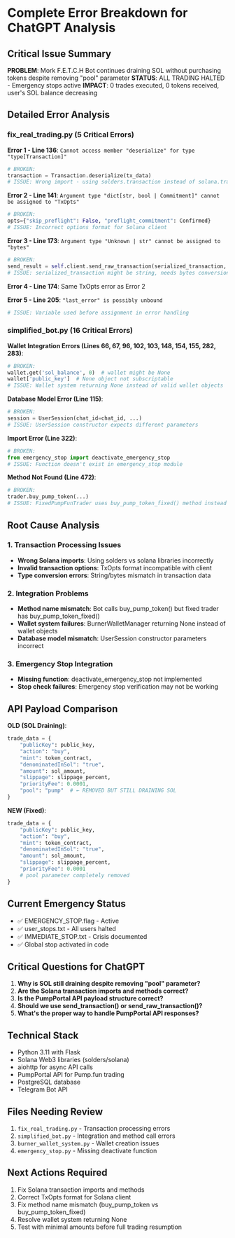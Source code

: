 # Complete Error Breakdown for ChatGPT Analysis

## Critical Issue Summary
**PROBLEM**: Mork F.E.T.C.H Bot continues draining SOL without purchasing tokens despite removing "pool" parameter
**STATUS**: ALL TRADING HALTED - Emergency stops active
**IMPACT**: 0 trades executed, 0 tokens received, user's SOL balance decreasing

## Detailed Error Analysis

### fix_real_trading.py (5 Critical Errors)

**Error 1 - Line 136**: `Cannot access member "deserialize" for type "type[Transaction]"`
```python
# BROKEN:
transaction = Transaction.deserialize(tx_data)
# ISSUE: Wrong import - using solders.transaction instead of solana.transaction
```

**Error 2 - Line 141**: `Argument type "dict[str, bool | Commitment]" cannot be assigned to "TxOpts"`
```python
# BROKEN:
opts={"skip_preflight": False, "preflight_commitment": Confirmed}
# ISSUE: Incorrect options format for Solana client
```

**Error 3 - Line 173**: `Argument type "Unknown | str" cannot be assigned to "bytes"`
```python
# BROKEN:
send_result = self.client.send_raw_transaction(serialized_transaction, ...)
# ISSUE: serialized_transaction might be string, needs bytes conversion
```

**Error 4 - Line 174**: Same TxOpts error as Error 2

**Error 5 - Line 205**: `"last_error" is possibly unbound`
```python
# ISSUE: Variable used before assignment in error handling
```

### simplified_bot.py (16 Critical Errors)

**Wallet Integration Errors (Lines 66, 67, 96, 102, 103, 148, 154, 155, 282, 283)**:
```python
# BROKEN:
wallet.get('sol_balance', 0)  # wallet might be None
wallet['public_key']  # None object not subscriptable
# ISSUE: Wallet system returning None instead of valid wallet objects
```

**Database Model Error (Line 115)**:
```python
# BROKEN:
session = UserSession(chat_id=chat_id, ...)
# ISSUE: UserSession constructor expects different parameters
```

**Import Error (Line 322)**:
```python
# BROKEN:
from emergency_stop import deactivate_emergency_stop
# ISSUE: Function doesn't exist in emergency_stop module
```

**Method Not Found (Line 472)**:
```python
# BROKEN:
trader.buy_pump_token(...)
# ISSUE: FixedPumpFunTrader uses buy_pump_token_fixed() method instead
```

## Root Cause Analysis

### 1. Transaction Processing Issues
- **Wrong Solana imports**: Using solders vs solana libraries incorrectly
- **Invalid transaction options**: TxOpts format incompatible with client
- **Type conversion errors**: String/bytes mismatch in transaction data

### 2. Integration Problems
- **Method name mismatch**: Bot calls buy_pump_token() but fixed trader has buy_pump_token_fixed()
- **Wallet system failures**: BurnerWalletManager returning None instead of wallet objects
- **Database model mismatch**: UserSession constructor parameters incorrect

### 3. Emergency Stop Integration
- **Missing function**: deactivate_emergency_stop not implemented
- **Stop check failures**: Emergency stop verification may not be working

## API Payload Comparison

**OLD (SOL Draining)**:
```python
trade_data = {
    "publicKey": public_key,
    "action": "buy",
    "mint": token_contract,
    "denominatedInSol": "true",
    "amount": sol_amount,
    "slippage": slippage_percent,
    "priorityFee": 0.0001,
    "pool": "pump"  # ← REMOVED BUT STILL DRAINING SOL
}
```

**NEW (Fixed)**:
```python
trade_data = {
    "publicKey": public_key,
    "action": "buy",
    "mint": token_contract,
    "denominatedInSol": "true",
    "amount": sol_amount,
    "slippage": slippage_percent,
    "priorityFee": 0.0001
    # pool parameter completely removed
}
```

## Current Emergency Status
- ✅ EMERGENCY_STOP.flag - Active
- ✅ user_stops.txt - All users halted
- ✅ IMMEDIATE_STOP.txt - Crisis documented
- ✅ Global stop activated in code

## Critical Questions for ChatGPT

1. **Why is SOL still draining despite removing "pool" parameter?**
2. **Are the Solana transaction imports and methods correct?**
3. **Is the PumpPortal API payload structure correct?**
4. **Should we use send_transaction() or send_raw_transaction()?**
5. **What's the proper way to handle PumpPortal API responses?**

## Technical Stack
- Python 3.11 with Flask
- Solana Web3 libraries (solders/solana)
- aiohttp for async API calls
- PumpPortal API for Pump.fun trading
- PostgreSQL database
- Telegram Bot API

## Files Needing Review
1. `fix_real_trading.py` - Transaction processing errors
2. `simplified_bot.py` - Integration and method call errors
3. `burner_wallet_system.py` - Wallet creation issues
4. `emergency_stop.py` - Missing deactivate function

## Next Actions Required
1. Fix Solana transaction imports and methods
2. Correct TxOpts format for Solana client
3. Fix method name mismatch (buy_pump_token vs buy_pump_token_fixed)
4. Resolve wallet system returning None
5. Test with minimal amounts before full trading resumption